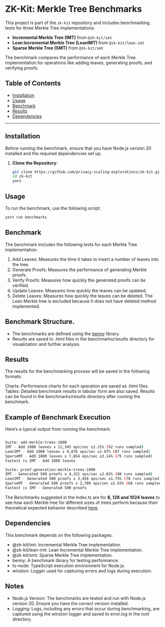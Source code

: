 # ZK-Kit: Merkle Tree Benchmarks

This project is part of the `zk-kit` repository and includes benchmarking tests for three Merkle Tree implementations:

-   **Incremental Merkle Tree (IMT)** from `@zk-kit/imt`
-   **Lean Incremental Merkle Tree (LeanIMT)** from `@zk-kit/lean-imt`
-   **Sparse Merkle Tree (SMT)** from `@zk-kit/smt`

The benchmark compares the performance of each Merkle Tree implementation for operations like adding leaves, generating proofs, and verifying proofs.

## Table of Contents

-   [Installation](#installation)
-   [Usage](#usage)
-   [Benchmark](#benchmark)
-   [Results](#results)
-   [Dependencies](#dependencies)

---

## Installation

Before running the benchmark, ensure that you have Node.js version 20 installed and the required dependencies set up.

1. **Clone the Repository**:
    ```bash
    git clone https://github.com/privacy-scaling-explorations/zk-kit.git
    cd zk-kit
    yarn
    ```

## Usage

To run the benchmark, use the following script:

```bash
yarn run benchmarks
```

## Benchmark

The benchmark includes the following tests for each Merkle Tree implementation:

1. Add Leaves: Measures the time it takes to insert a number of leaves into the tree.
2. Generate Proofs: Measures the performance of generating Merkle proofs.
3. Verify Proofs: Measures how quickly the generated proofs can be verified.
4. Update Leaves: Measures how quickly the leaves can be updated.
5. Delete Leaves: Measures how quickly the leaves can be deleted. The Lean Merkle tree is excluded because it does not have deleted method implemented.

## Benchmark Structure.

-   The benchmarks are defined using the [benny](https://caderek.github.io/benny/) library.
-   Results are saved to .html files in the benchmarks/results directory for visualization and further analysis.

## Results

The results for the benchmarking process will be saved in the following formats:

Charts: Performance charts for each operation are saved as .html files.
Tables: Detailed benchmark results in tabular form are also saved.
Results can be found in the benchmarks/results directory after running the benchmark.

## Example of Benchmark Execution

Here’s a typical output from running the benchmark:

```bash

Suite: add-merkle-trees-1000
IMT - Add 1000 leaves x 12,345 ops/sec ±2.31% (92 runs sampled)
LeanIMT - Add 1000 leaves x 9,876 ops/sec ±1.87% (87 runs sampled)
SparseMT - Add 1000 leaves x 7,654 ops/sec ±3.14% (75 runs sampled)
Fastest is IMT - Add 1000 leaves

Suite: proof-generation-merkle-trees-1000
IMT - Generated 500 proofs x 4,321 ops/sec ±2.02% (80 runs sampled)
LeanIMT - Generated 500 proofs x 3,456 ops/sec ±1.75% (78 runs sampled)
SparseMT - Generated 500 proofs x 2,789 ops/sec ±2.63% (68 runs sampled)
Fastest is IMT - Generated 500 proofs
```

The Benchmarks suggested in the index.ts are for **8, 128 and 1024 leaves** to see how each Merkle tree for different sizes of trees
perform because their theoretical expected behavior described [here](https://github.com/privacy-scaling-explorations/zk-kit?tab=readme-ov-file#i-need-to-use-a-merkle-tree-to-prove-the-inclusion-or-exclusion-of-data-elements-within-a-set-which-type-of-merkle-tree-should-i-use).

## Dependencies

This benchmark depends on the following packages:

-   @zk-kit/imt: Incremental Merkle Tree implementation.
-   @zk-kit/lean-imt: Lean Incremental Merkle Tree implementation.
-   @zk-kit/smt: Sparse Merkle Tree implementation.
-   benny: A benchmark library for testing performance.
-   ts-node: TypeScript execution environment for Node.js.
-   winston: Logger used for capturing errors and logs during execution.

## Notes

-   Node.js Version: The benchmarks are tested and run with Node.js version 20. Ensure you have the correct version installed.
-   Logging: Logs, including any errors that occur during benchmarking, are captured using the winston logger and saved to error.log in the root directory.

